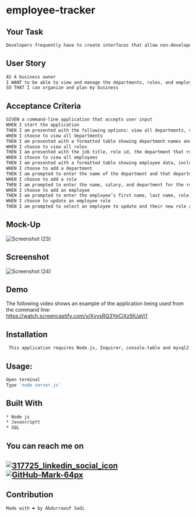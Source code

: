 # employee-tracker
## Your Task
```bash
Developers frequently have to create interfaces that allow non-developers to easily view and interact with information stored in databases. These interfaces are called content management systems (CMS). Your assignment this week is to build a command-line application from scratch to manage a company's employee database, using Node.js, Inquirer, and MySQL.
```

## User Story
```bash
AS A business owner
I WANT to be able to view and manage the departments, roles, and employees in my company
SO THAT I can organize and plan my business
```
## Acceptance Criteria

```bash
GIVEN a command-line application that accepts user input
WHEN I start the application
THEN I am presented with the following options: view all departments, view all roles, view all employees, add a department, add a role, add an employee, and update an employee role
WHEN I choose to view all departments
THEN I am presented with a formatted table showing department names and department ids
WHEN I choose to view all roles
THEN I am presented with the job title, role id, the department that role belongs to, and the salary for that role
WHEN I choose to view all employees
THEN I am presented with a formatted table showing employee data, including employee ids, first names, last names, job titles, departments, salaries, and managers that the employees report to
WHEN I choose to add a department
THEN I am prompted to enter the name of the department and that department is added to the database
WHEN I choose to add a role
THEN I am prompted to enter the name, salary, and department for the role and that role is added to the database
WHEN I choose to add an employee
THEN I am prompted to enter the employee’s first name, last name, role, and manager, and that employee is added to the database
WHEN I choose to update an employee role
THEN I am prompted to select an employee to update and their new role and this information is updated in the database
```

## Mock-Up
![Screenshot (23)](https://user-images.githubusercontent.com/89751266/149040655-0e4294a8-a7c7-4d16-83fe-5cf0bb873059.png)

## Screenshot
![Screenshot (24)](https://user-images.githubusercontent.com/89751266/149238756-32967aa5-abc5-4116-a042-e94e56ca6e96.png)



## Demo
The following video shows an example of the application being used from the command line:
https://watch.screencastify.com/v/XvvsRQ3YeCjXz9IUaVi1

## Installation
```bash
 This application requires Node.js, Inquirer, console.table and mysql2. To start application run npm start. To view database from MySQL run mysql -u root -p.
```
## Usage:
```bash
Open terminal
Type 'node server.js'
```
## Built With
```bash
* Node js
* Javascriptt
* SQL
```
## You can reach me on
[![317725_linkedin_social_icon](https://user-images.githubusercontent.com/89751266/140631331-e97c3a6d-52f7-4d12-b38f-33ca5a2fad7d.png)][1]
[![GitHub-Mark-64px](https://user-images.githubusercontent.com/89751266/140631675-21779441-b105-4714-a99d-1785de17d460.png)][2]
---
[1]: https://www.linkedin.com/in/abdurraouf-sadi/
[2]: https://github.com/asadi80

## Contribution
```bash
Made with ❤️ by Abdurraouf Sadi
```


